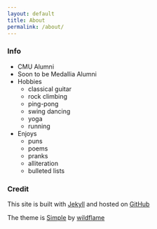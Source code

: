 ```yaml
---
layout: default
title: About
permalink: /about/
---
```


### Info

* CMU Alumni
* Soon to be Medallia Alumni
* Hobbies
  * classical guitar
  * rock climbing
  * ping-pong
  * swing dancing
  * yoga
  * running
* Enjoys
  * puns
  * poems
  * pranks
  * alliteration
  * bulleted lists

### Credit

This site is built with <a href="https://github.com/jekyll/jekyll">Jekyll</a> and hosted on <a href="https://github.com/wko27/blog">GitHub</a>

The theme is <a href="https://github.com/wild-flame/jekyll-simple">Simple</a> by <a href="http://wildflame.me">wildflame</a>
